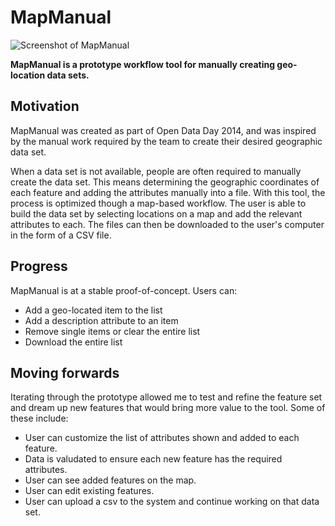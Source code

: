 # MapManual

![Screenshot of MapManual](http://raw.github.com/mylestan/MapManual/master/screenshots/screenshot1.png)

**MapManual is a prototype workflow tool for manually creating geo-location data sets.**

## Motivation

MapManual was created as part of Open Data Day 2014, and was inspired by the manual work required by the team to create their desired geographic data set.

When a data set is not available, people are often required to manually create the data set. This means determining the geographic coordinates of each feature and adding the attributes manually into a file. With this tool, the process is optimized though a map-based workflow. The user is able to build the data set by selecting locations on a map and add the relevant attributes to each. The files can then be downloaded to the user's computer in the form of a CSV file.

## Progress

MapManual is at a stable proof-of-concept. Users can:

- Add a geo-located item to the list
- Add a description attribute to an item
- Remove single items or clear the entire list
- Download the entire list

## Moving forwards

Iterating through the prototype allowed me to test and refine the feature set and dream up new features that would bring more value to the tool. Some of these include:

- User can customize the list of attributes shown and added to each feature.
- Data is valudated to ensure each new feature has the required attributes.
- User can see added features on the map.
- User can edit existing features.
- User can upload a csv to the system and continue working on that data set.

